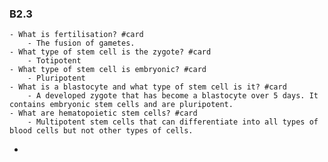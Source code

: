### B2.3
	- What is fertilisation? #card
		- The fusion of gametes.
	- What type of stem cell is the zygote? #card
		- Totipotent
	- What type of stem cell is embryonic? #card
		- Pluripotent
	- What is a blastocyte and what type of stem cell is it? #card
		- A developed zygote that has become a blastocyte over 5 days. It contains embryonic stem cells and are pluripotent.
	- What are hematopoietic stem cells? #card
		- Multipotent stem cells that can differentiate into all types of blood cells but not other types of cells.
-
